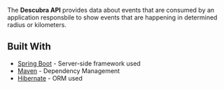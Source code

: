The **Descubra API** provides data about events that are consumed by an application responsbile to show events that are happening in determined radius or kilometers.

## Built With

* [Spring Boot](https://spring.io/projects/spring-boot) - Server-side framework used
* [Maven](https://maven.apache.org/) - Dependency Management
* [Hibernate](http://hibernate.org/) - ORM used
